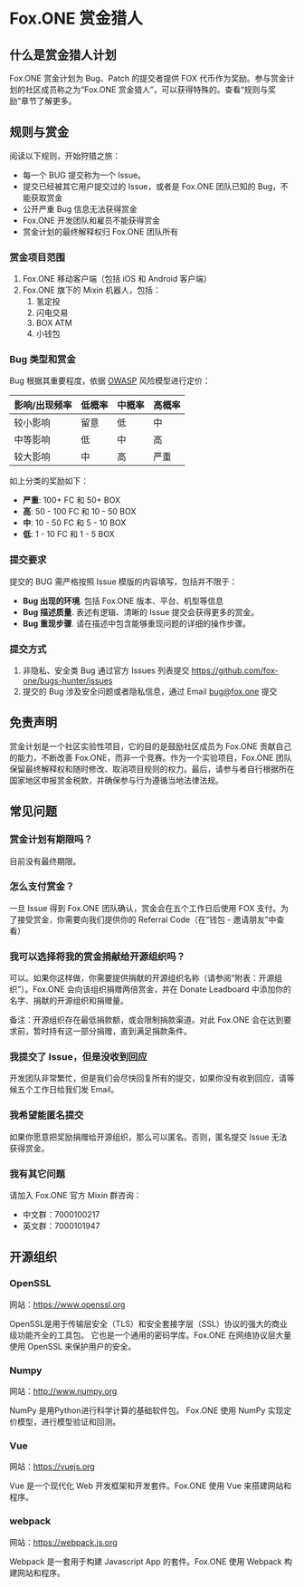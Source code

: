 # Fox.ONE 赏金猎人

## 什么是赏金猎人计划

Fox.ONE 赏金计划为 Bug、Patch 的提交者提供 FOX 代币作为奖励。参与赏金计划的社区成员称之为“Fox.ONE 赏金猎人”，可以获得特殊的。查看“规则与奖励”章节了解更多。

## 规则与赏金

阅读以下规则，开始狩猎之旅：

- 每一个 BUG 提交称为一个 Issue。
- 提交已经被其它用户提交过的 Issue，或者是 Fox.ONE 团队已知的 Bug，不能获取赏金
- 公开严重 Bug 信息无法获得赏金
- Fox.ONE 开发团队和雇员不能获得赏金
- 赏金计划的最终解释权归 Fox.ONE 团队所有

### 赏金项目范围

1. Fox.ONE 移动客户端（包括 iOS 和 Android 客户端）
2. Fox.ONE 旗下的 Mixin 机器人，包括：
   1. 氢定投
   2. 闪电交易
   3. BOX ATM
   4. 小钱包

### Bug 类型和赏金

Bug 根据其重要程度，依据 [OWASP](https://www.owasp.org/index.php/OWASP_Risk_Rating_Methodology) 风险模型进行定价：

| 影响/出现频率 | 低概率 | 中概率 | 高概率 |
| ------------- | ------ | ------ | ------ |
| 较小影响      | 留意   | 低     | 中     |
| 中等影响      | 低     | 中     | 高     |
| 较大影响      | 中     | 高     | 严重   |

如上分类的奖励如下：

- **严重**: 100+ FC 和 50+ BOX
- **高**: 50 - 100 FC 和 10 - 50 BOX
- **中**: 10 - 50 FC 和 5 - 10 BOX
- **低**: 1 - 10 FC 和 1 - 5 BOX

### 提交要求

提交的 BUG 需严格按照 Issue 模版的内容填写，包括并不限于：

- **Bug 出现的环境**. 包括 Fox.ONE 版本、平台、机型等信息
- **Bug 描述质量**. 表述有逻辑、清晰的 Issue 提交会获得更多的赏金。
- **Bug 重现步骤**. 请在描述中包含能够重现问题的详细的操作步骤。

### 提交方式

1. 非隐私、安全类 Bug 通过官方 Issues 列表提交 https://github.com/fox-one/bugs-hunter/issues
2. 提交的 Bug 涉及安全问题或者隐私信息，通过 Email [bug@fox.one](mailto:bug@fox.one) 提交

## 免责声明

赏金计划是一个社区实验性项目，它的目的是鼓励社区成员为 Fox.ONE 贡献自己的能力，不断改善 Fox.ONE，而非一个竞赛。作为一个实验项目，Fox.ONE 团队保留最终解释权和随时修改、取消项目规则的权力。最后，请参与者自行根据所在国家地区申报赏金税款，并确保参与行为遵循当地法律法规。

## 常见问题

### 赏金计划有期限吗？

目前没有最终期限。

### 怎么支付赏金？

一旦 Issue 得到 Fox.ONE 团队确认，赏金会在五个工作日后使用 FOX 支付。为了接受赏金，你需要向我们提供你的 Referral Code（在“钱包 - 邀请朋友”中查看）

### 我可以选择将我的赏金捐献给开源组织吗？

可以。如果你这样做，你需要提供捐献的开源组织名称（请参阅“附表：开源组织”）。Fox.ONE 会向该组织捐赠两倍赏金，并在 Donate Leadboard 中添加你的名字、捐献的开源组织和捐赠量。

备注：开源组织存在最低捐款额，或会限制捐款渠道。对此 Fox.ONE 会在达到要求前，暂时持有这一部分捐赠，直到满足捐款条件。

### 我提交了 Issue，但是没收到回应

开发团队非常繁忙，但是我们会尽快回复所有的提交，如果你没有收到回应，请等候五个工作日给我们发 Email。

### 我希望能匿名提交

如果你愿意把奖励捐赠给开源组织，那么可以匿名。否则，匿名提交 Issue 无法获得赏金。

### 我有其它问题

请加入 Fox.ONE 官方 Mixin 群咨询：

- 中文群：7000100217
- 英文群：7000101947

## 开源组织

### OpenSSL

网站：https://www.openssl.org

OpenSSL是用于传输层安全（TLS）和安全套接字层（SSL）协议的强大的商业级功能齐全的工具包。 它也是一个通用的密码学库。Fox.ONE 在网络协议层大量使用 OpenSSL 来保护用户的安全。

### Numpy

网站：http://www.numpy.org

NumPy 是用Python进行科学计算的基础软件包。 Fox.ONE 使用 NumPy 实现定价模型，进行模型验证和回测。

### Vue

网站：https://vuejs.org

Vue 是一个现代化 Web 开发框架和开发套件。Fox.ONE 使用 Vue 来搭建网站和程序。

### webpack

网站：https://webpack.js.org

Webpack 是一套用于构建 Javascript App 的套件。Fox.ONE 使用 Webpack 构建网站和程序。
